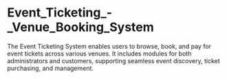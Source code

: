 # Event_Ticketing_-_Venue_Booking_System
The Event Ticketing System enables users to browse, book, and pay for event tickets across various venues. It includes modules for both administrators and customers, supporting seamless event discovery, ticket purchasing, and management.
